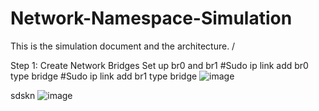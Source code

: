 # Network-Namespace-Simulation
This is the simulation document and the architecture. /

Step 1: Create Network Bridges 
Set up br0 and br1
#Sudo ip link add br0 type bridge
#Sudo ip link add br1 type bridge
![image](https://github.com/user-attachments/assets/59991e8e-240b-4dbd-b0e8-a1c3c603a700)


sdskn
![image](https://github.com/user-attachments/assets/a4b16e8c-ece7-416d-9467-4d2a0103edb2)
